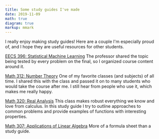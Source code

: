 ```yaml
---
title: Some study guides I've made
date: 2019-11-09
math: true
diagram: true
markup: mmark
---
```


I really enjoy making study guides! Here are a couple I'm especially proud of, and I hope they are useful resources for other students.

[EECS 396: Statistical Machine Learning](../../files/study_guides/sml.pdf)
The professor shared the topic being tested by every problem on the final, so I organized course content around it.

[Math 312: Number Theory](../../files/study_guides/math_312.pdf)
One of my favorite classes (and subjects) of all time. I shared this with the class and passed it on to many students who would take the course after me. I still hear from people who use it, which makes me really happy.

[Math 320: Real Analysis](../../files/study_guides/math_320.pdf)
This class ⁠makes robust everything we know and love from calculus. In this study guide I try to outline approaches to common problems and provide examples of functions with interesting properties.

[Math 307: Applications of Linear Algebra](../../files/study_guides/math_307.pdf)
More of a formula sheet than a study guide.
